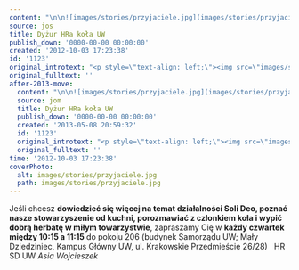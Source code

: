 ```yaml
---
content: "\n\n![images/stories/przyjaciele.jpg](images/stories/przyjaciele.jpg)\nJeśli chcesz **dowiedzieć się więcej na temat działalności Soli Deo, poznać nasze stowarzyszenie od kuchni, porozmawiać z członkiem koła i wypić dobrą herbatę w miłym towarzystwie**, zapraszamy Cię w **każdy czwartek między 10:15 a 11:15** do pokoju 206 (budynek Samorządu UW; Mały Dziedziniec, Kampus Główny UW, ul. Krakowskie Przedmieście 26/28)\n\_\nHR SD UW\n*Asia Wojcieszek*\n*&nbsp;*\n\n\n<!--CONTENT FROM OLD SERVER (jos before 2013): \n\n![images/stories/przyjaciele.jpg](images/stories/przyjaciele.jpg)\nJeśli chcesz **dowiedzieć się więcej na temat działalności Soli Deo, poznać nasze stowarzyszenie od kuchni, porozmawiać z członkiem koła i wypić dobrą herbatę w miłym towarzystwie**, zapraszamy Cię w **każdy czwartek między 10:15 a 11:15** do pokoju 206 (budynek Samorządu UW; Mały Dziedziniec, Kampus Główny UW, ul. Krakowskie Przedmieście 26/28)\n\r\n\n\_\n\r\n\nHR SD UW\n*Asia Wojcieszek*\n\r\n\n*&nbsp;*\n\n-->"
source: jos
title: Dyżur HRa koła UW
publish_down: '0000-00-00 00:00:00'
created: '2012-10-03 17:23:38'
id: '1123'
original_introtext: "<p style=\"text-align: left;\"><img src=\"images/stories/przyjaciele.jpg\" width=\"230\" style=\"float: left; margin: 10px;\" /><br />Jeśli chcesz <strong>dowiedzieć się więcej na temat działalności Soli Deo, poznać nasze stowarzyszenie od kuchni, porozmawiać z członkiem koła i wypić dobrą herbatę w miłym towarzystwie</strong>, zapraszamy Cię w <strong>każdy czwartek między 10:15 a 11:15</strong> do pokoju 206 (budynek Samorządu UW; Mały Dziedziniec, Kampus Główny UW, ul. Krakowskie Przedmieście 26/28)</p>\r\n<p>\_</p>\r\n<p>HR SD UW<br /><em>Asia Wojcieszek</em></p>\r\n<p style=\"padding-left: 150px;\"><em>&nbsp;</em></p>"
original_fulltext: ''
after-2013-move:
  content: "\n\n![images/stories/przyjaciele.jpg](images/stories/przyjaciele.jpg)\nJeśli chcesz **dowiedzieć się więcej na temat działalności Soli Deo, poznać nasze stowarzyszenie od kuchni, porozmawiać z członkiem koła i wypić dobrą herbatę w miłym towarzystwie**, zapraszamy Cię w **każdy czwartek między 10:15 a 11:15** do pokoju 206 (budynek Samorządu UW; Mały Dziedziniec, Kampus Główny UW, ul. Krakowskie Przedmieście 26/28)\n\_\nHR SD UW\n*Asia Wojcieszek*\n*&nbsp;*\n"
  source: jom
  title: Dyżur HRa koła UW
  publish_down: '0000-00-00 00:00:00'
  created: '2013-05-08 20:59:32'
  id: '1123'
  original_introtext: "<p style=\"text-align: left;\"><img src=\"images/stories/przyjaciele.jpg\" width=\"230\" style=\"float: left; margin: 10px;\" /><br />Jeśli chcesz <strong>dowiedzieć się więcej na temat działalności Soli Deo, poznać nasze stowarzyszenie od kuchni, porozmawiać z członkiem koła i wypić dobrą herbatę w miłym towarzystwie</strong>, zapraszamy Cię w <strong>każdy czwartek między 10:15 a 11:15</strong> do pokoju 206 (budynek Samorządu UW; Mały Dziedziniec, Kampus Główny UW, ul. Krakowskie Przedmieście 26/28)</p>\n<p>\_</p>\n<p>HR SD UW<br /><em>Asia Wojcieszek</em></p>\n<p style=\"padding-left: 150px;\"><em>&nbsp;</em></p>"
  original_fulltext: ''
time: '2012-10-03 17:23:38'
coverPhoto:
  alt: images/stories/przyjaciele.jpg
  path: images/stories/przyjaciele.jpg
---
```

Jeśli chcesz **dowiedzieć się więcej na temat działalności Soli Deo, poznać nasze stowarzyszenie od kuchni, porozmawiać z członkiem koła i wypić dobrą herbatę w miłym towarzystwie**, zapraszamy Cię w **każdy czwartek między 10:15 a 11:15** do pokoju 206 (budynek Samorządu UW; Mały Dziedziniec, Kampus Główny UW, ul. Krakowskie Przedmieście 26/28)
 
HR SD UW
*Asia Wojcieszek*
*&nbsp;*


<!--CONTENT FROM OLD SERVER (jos before 2013): 


Jeśli chcesz **dowiedzieć się więcej na temat działalności Soli Deo, poznać nasze stowarzyszenie od kuchni, porozmawiać z członkiem koła i wypić dobrą herbatę w miłym towarzystwie**, zapraszamy Cię w **każdy czwartek między 10:15 a 11:15** do pokoju 206 (budynek Samorządu UW; Mały Dziedziniec, Kampus Główny UW, ul. Krakowskie Przedmieście 26/28)


 


HR SD UW
*Asia Wojcieszek*


*&nbsp;*

-->

<!--{{json:{"created_date":"2012-10-03 17:23:38","publish_down":"0000-00-00 00:00:00","id":"1123"}}}-->